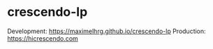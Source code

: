 # crescendo-lp

Development: https://maximelhrg.github.io/crescendo-lp
Production: https://hicrescendo.com
